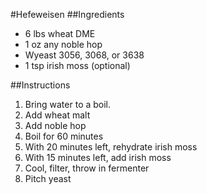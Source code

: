 #Hefeweisen
##Ingredients

* 6 lbs wheat DME
* 1 oz any noble hop
* Wyeast 3056, 3068, or 3638
* 1 tsp irish moss (optional)

##Instructions
1. Bring water to a boil.
2. Add wheat malt
3. Add noble hop
4. Boil for 60 minutes
5. With 20 minutes left, rehydrate irish moss
6. With 15 minutes left, add irish moss
7. Cool, filter, throw in fermenter
8. Pitch yeast

